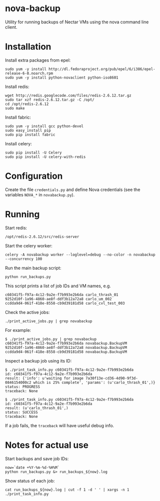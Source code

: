 # nova-backup

Utility for running backups of Nectar VMs using the nova command line client.

# Installation

Install extra packages from epel:

    sudo yum -y install http://dl.fedoraproject.org/pub/epel/6/i386/epel-release-6-8.noarch.rpm
    sudo yum -y install python-novaclient python-iso8601

Install redis:

    wget http://redis.googlecode.com/files/redis-2.6.12.tar.gz
    sudo tar xzf redis-2.6.12.tar.gz -C /opt/
    cd /opt/redis-2.6.12
    sudo make

Install fabric:

    sudo yum -y install gcc python-devel
    sudo easy_install pip
    sudo pip install fabric

Install celery:

    sudo pip install -U Celery
    sudo pip install -U celery-with-redis

# Configuration

Create the file `credentials.py` and define Nova credentials (see the variables `NOVA_*` in `novabackup.py`).

# Running

Start redis:

    /opt/redis-2.6.12/src/redis-server

Start the celery worker:

    celery -A novabackup worker --loglevel=debug --no-color -n novabackup --concurrency 100

Run the main backup script:

    python run_backups.py

This script prints a list of job IDs and VM names, e.g.

    c60341f5-f97a-4c12-9a2e-f7b993e2b6da carlo_thrash_01
    9252d10f-1a96-4860-ae8f-ddf3b12a72a8 carlo_um_002
    ccdda9d4-061f-418e-8558-cb9d39181d58 carlo_cvl_test_003

Check the active jobs:

    ./print_active_jobs.py | grep novabackup

For example:

    $ ./print_active_jobs.py | grep novabackup
    c60341f5-f97a-4c12-9a2e-f7b993e2b6da novabackup.BackupVM
    9252d10f-1a96-4860-ae8f-ddf3b12a72a8 novabackup.BackupVM
    ccdda9d4-061f-418e-8558-cb9d39181d58 novabackup.BackupVM

Inspect a backup job using its ID:

    $ ./print_task_info.py c60341f5-f97a-4c12-9a2e-f7b993e2b6da
    id: c60341f5-f97a-4c12-9a2e-f7b993e2b6da
    result: {'info': u'waiting for image 7a30f13e-cd36-4d90-9f3d-0846154000c2 which is 25% complete', 'params': (u'carlo_thrash_01',)}
    status: PROGRESS
    traceback: None

    $ ./print_task_info.py c60341f5-f97a-4c12-9a2e-f7b993e2b6da
    id: c60341f5-f97a-4c12-9a2e-f7b993e2b6da
    result: (u'carlo_thrash_01',)
    status: SUCCESS
    traceback: None

If a job fails, the `traceback` will have useful debug info.

# Notes for actual use

Start backups and save job IDs:

    now=`date +%Y-%m-%d-%H%M`
    python run_backups.py &> run_backups_${now}.log

Show status of each job:

    cat run_backups_${now}.log | cut -f 1 -d ' ' | xargs -n 1 ./print_task_info.py
